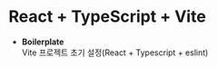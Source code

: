 # React + TypeScript + Vite

- **Boilerplate**
  <br/>
  Vite 프로젝트 초기 설정(React + Typescript + eslint)

